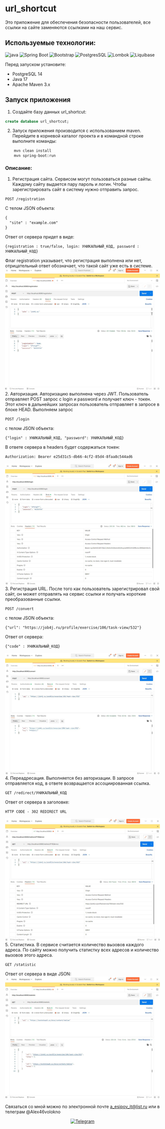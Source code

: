 # url_shortcut
Это приложение для обеспечения безопасности пользователей, все ссылки на сайте заменяются ссылками на наш сервис.

[//]: # (## Техническое задание на проект содержит такие требования:)

[//]: # (1. Регистрация сайта.)

[//]: # (2. Авторизация.)

[//]: # (3. Регистрация URL.)

[//]: # (4. Переадресация. Выполняется без авторизации.)

[//]: # (5. Статистика.)

## Используемые технологии:
![java](https://img.shields.io/badge/Java--17-ED8B00?style=for-the-badge&logo=java&logoColor=white)
![Spring Boot](https://img.shields.io/badge/Spring_Boot--2.7.3-F2F4F9?style=for-the-badge&logo=spring-boot)
![Bootstrap](https://img.shields.io/badge/Bootstrap--5.2.2-563D7C?style=for-the-badge&logo=bootstrap&logoColor=white)
![PostgresSQL](https://img.shields.io/badge/PostgreSQL--14-316192?style=for-the-badge&logo=postgresql&logoColor=white)
![Lombok](https://img.shields.io/badge/Lombok-1.18.24-green?style=for-the-badge&logo=lombok&logoColor=white)
![Liquibase](https://img.shields.io/badge/Liquibase-4.9.1-red?style=for-the-badge&logo=liquibase&logoColor=white)

Перед запуском установите:
- PostgreSQL 14
- Java 17
- Apache Maven 3.x

## Запуск приложения

1. Создайте базу данных url_shortcut:
```sql
create database url_shortcut;
```

2. Запуск приложения производится с использованием maven.
   Перейдите в корневой каталог проекта и в командной строке
   выполните команды:
```
    mvn clean install
    mvn spring-boot:run
```
### Описание:
1. Регистрация сайта.
Сервисом могут пользоваться разные сайты. Каждому сайту выдается пару пароль и логин.
Чтобы зарегистрировать сайт в систему нужно отправить запрос.
````
POST /registration
````
C телом JSON объекта:
````
{
  "site" : "example.com"
}
````
Ответ от сервера придет в виде:
````
{registration : true/false, login: УНИКАЛЬНЫЙ_КОД, password : УНИКАЛЬНЫЙ_КОД}
````
Флаг registration указывает, что регистрация выполнена или нет, отрицательный ответ обозначает, 
что такой сайт уже есть в системе.
![Reg page](img/1Registr.JPG)
2. Авторизация.
   Авторизацию выполнена через JWT. Пользователь отправляет POST запрос с login и password и получает ключ - токен.
Этот ключ в дальнейших запросах пользователь отправляет в запросе в блоке HEAD. 
Выполняем запрос
````
POST /login
````
с телом JSON объекта:
````
{"login" : УНИКАЛЬНЫЙ_КОД, "password": УНИКАЛЬНЫЙ_КОД}
````
В ответе сервера в headers будет содержаться токен:
````
Authorization: Bearer e25d31c5-db66-4cf2-85d4-8faa8c544ad6
````
![Login page](img/2login.JPG)
3. Регистрация URL.
После того как пользователь зарегистрировал свой сайт, он может отправлять на сервис ссылки и 
получать короткие преобразованные ссылки.
````
POST /convert
````
с телом JSON объекта:
````
{"url": "https://job4j.ru/profile/exercise/106/task-view/532"}
````
Ответ от сервера:
````
{"code" : УНИКАЛЬНЫЙ_КОД}
````
![Convert page](img/3convert.JPG)
4. Переадресация. Выполняется без авторизации.
   В запросе отправляется код, в ответе возвращается ассоциированная ссылка.
````
GET /redirect/УНИКАЛЬНЫЙ_КОД
````
Ответ от сервера в заголовке:
````
HTTP CODE - 302 REDIRECT URL
````
![Redirect page](img/4Redirect.JPG)
5. Статистика.
В сервисе считается количество вызовов каждого адреса.
По сайту можно получить статистку всех адресов и количество вызовов этого адреса.
````
GET /statistic
````
Ответ от сервера в виде JSON:
![Statistic page](img/5Stat.JPG)

Связаться со мной можно по электронной почте a_esipov_it@list.ru
или в телеграм  @Alex46volokno


<div id="socials" align="center">
    <!-- <a href="linkedin-url">
    <img src="https://img.shields.io/badge/LinkedIn-blue?style=for-the-badge&logo=linkedin&logoColor=white" alt="LinkedIn"/>
  </a> -->

  <a href="https://t.me/alex46volokno">
    <img src="https://img.shields.io/badge/Telegram-blue?style=for-the-badge&logo=telegram&logoColor=white" alt="Telegram"/>
  </a>
</div>








